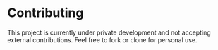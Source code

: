 # Contributing

This project is currently under private development and not accepting external contributions. 
Feel free to fork or clone for personal use.

